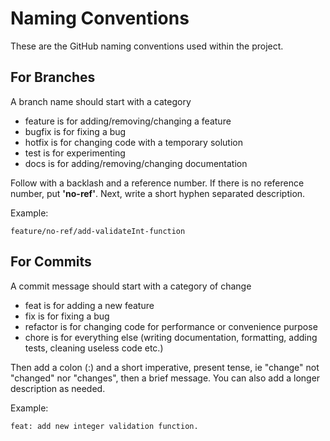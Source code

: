 # Naming Conventions
These are the GitHub naming conventions used within the project.

## For Branches
A branch name should start with a category

- feature is for adding/removing/changing a feature
- bugfix is for fixing a bug
- hotfix is for changing code with a temporary solution
- test is for experimenting
- docs is for adding/removing/changing documentation

Follow with a backlash and a reference number. If there is no reference number, put **'no-ref'**. Next, write a short hyphen separated description.

Example:
```
feature/no-ref/add-validateInt-function
```

## For Commits
A commit message should start with a category of change
- feat is for adding a new feature
- fix is for fixing a bug
- refactor is for changing code for performance or convenience purpose
- chore is for everything else (writing documentation, formatting, adding tests, cleaning useless code etc.)

Then add a colon (:) and a short imperative, present tense, ie "change" not "changed" nor "changes", then a brief message. You can also add a longer description as needed.

Example:

```
feat: add new integer validation function.
```
